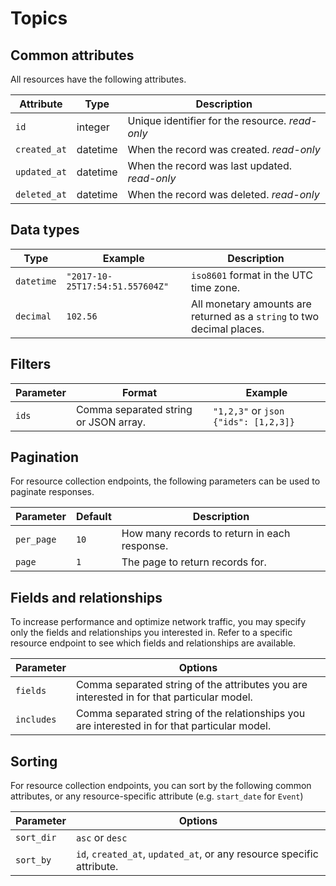 # Topics

## Common attributes
All resources have the following attributes.

Attribute                      | Type     | Description
------------------------------ | -------- | -----------
`id`                           | integer  | Unique identifier for the resource. <i class="label label-info">read-only</i>
`created_at`                   | datetime | When the record was created. <i class="label label-info">read-only</i>
`updated_at`                   | datetime | When the record was last updated. <i class="label label-info">read-only</i>
`deleted_at`                   | datetime | When the record was deleted. <i class="label label-info">read-only</i>


## Data types

Type              | Example                           | Description
----------------- | --------------------------------  | ----------------------------------
`datetime`        | `"2017-10-25T17:54:51.557604Z"`   | `iso8601` format in the UTC time zone.
`decimal`         | `102.56`                          | All monetary amounts are returned as a `string` to two decimal places.

## Filters

Parameter      | Format                                        | Example
-------------- | ----------------------------------------      | ----------------------------------
`ids`          | Comma separated string or JSON array.         | `"1,2,3"` or ```json {"ids": [1,2,3]}```

## Pagination
For resource collection endpoints, the following parameters can be used to paginate responses.

Parameter           | Default            | Description
-------------- | -----------------  | ----------------------------------
`per_page`     | `10`               | How many records to return in each response.
`page`         | `1`                | The page to return records for.


## Fields and relationships
To increase performance and optimize network traffic, you may specify only the fields and relationships you interested in.
Refer to a specific resource endpoint to see which fields and relationships are available.

Parameter      | Options
-------------- | -----------------
`fields`       | Comma separated string of the attributes you are interested in for that particular model.
`includes`     | Comma separated string of the relationships you are interested in for that particular model.

## Sorting
For resource collection endpoints, you can sort by the following common attributes, or any resource-specific attribute (e.g. `start_date` for `Event`)

Parameter      | Options
-------------- | -----------------
`sort_dir`     | `asc` or `desc`
`sort_by`      | `id`, `created_at`, `updated_at`, or any resource specific attribute.